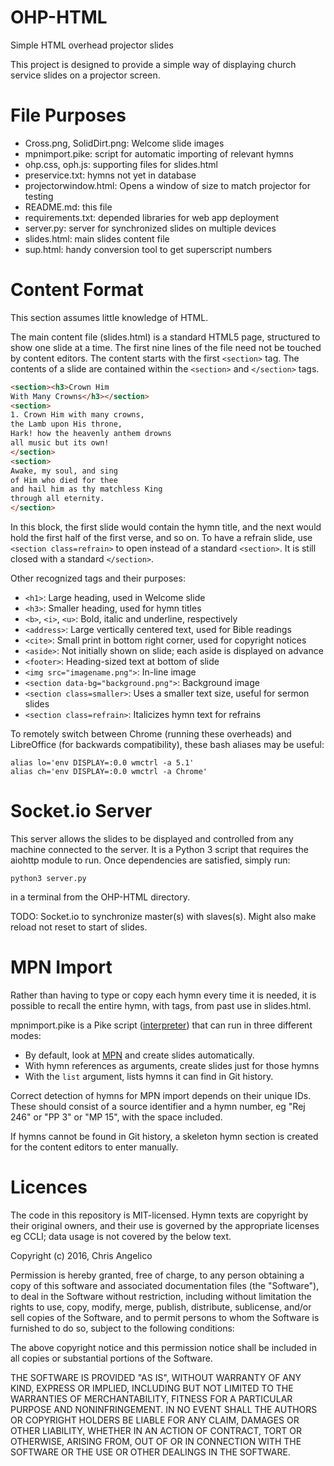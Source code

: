 # OHP-HTML
Simple HTML overhead projector slides

This project is designed to provide a simple way of displaying church service
slides on a projector screen.

File Purposes
=============

- Cross.png, SolidDirt.png: Welcome slide images
- mpnimport.pike: script for automatic importing of relevant hymns
- ohp.css, oph.js: supporting files for slides.html
- preservice.txt: hymns not yet in database
- projectorwindow.html: Opens a window of size to match projector for testing
- README.md: this file
- requirements.txt: depended libraries for web app deployment
- server.py: server for synchronized slides on multiple devices
- slides.html: main slides content file
- sup.html: handy conversion tool to get superscript numbers

Content Format
==============

This section assumes little knowledge of HTML.

The main content file (slides.html) is a standard HTML5 page, structured to
show one slide at a time. The first nine lines of the file need not be touched
by content editors. The content starts with the first `<section>` tag. The
contents of a slide are contained within the `<section>` and `</section>` tags.

```html
<section><h3>Crown Him
With Many Crowns</h3></section>
<section>
1. Crown Him with many crowns,
the Lamb upon His throne,
Hark! how the heavenly anthem drowns
all music but its own!
</section>
<section>
Awake, my soul, and sing
of Him who died for thee
and hail him as thy matchless King
through all eternity.
</section>
```

In this block, the first slide would contain the hymn title, and the next would
hold the first half of the first verse, and so on. To have a refrain slide, use
`<section class=refrain>` to open instead of a standard `<section>`. It is
still closed with a standard `</section>`.

Other recognized tags and their purposes:

- `<h1>`: Large heading, used in Welcome slide
- `<h3>`: Smaller heading, used for hymn titles
- `<b>`, `<i>`, `<u>`: Bold, italic and underline, respectively
- `<address>`: Large vertically centered text, used for Bible readings
- `<cite>`: Small print in bottom right corner, used for copyright notices
- `<aside>`: Not initially shown on slide; each aside is displayed on advance
- `<footer>`: Heading-sized text at bottom of slide
- `<img src="imagename.png">`: In-line image
- `<section data-bg="background.png">`: Background image
- `<section class=smaller>`: Uses a smaller text size, useful for sermon slides
- `<section class=refrain>`: Italicizes hymn text for refrains

To remotely switch between Chrome (running these overheads) and LibreOffice
(for backwards compatibility), these bash aliases may be useful:

    alias lo='env DISPLAY=:0.0 wmctrl -a 5.1'
    alias ch='env DISPLAY=:0.0 wmctrl -a Chrome'

Socket.io Server
================

This server allows the slides to be displayed and controlled from any machine
connected to the server. It is a Python 3 script that requires the aiohttp
module to run. Once dependencies are satisfied, simply run:

    python3 server.py
    
in a terminal from the OHP-HTML directory.

TODO: Socket.io to synchronize master(s) with slaves(s). Might also make reload
not reset to start of slides.

MPN Import
==========

Rather than having to type or copy each hymn every time it is needed, it is
possible to recall the entire hymn, with tags, from past use in slides.html.

mpnimport.pike is a Pike script ([interpreter](https://pike.lysator.liu.se/))
that can run in three different modes:
- By default, look at [MPN][1] and create slides automatically.
- With hymn references as arguments, create slides just for those hymns
- With the `list` argument, lists hymns it can find in Git history.

Correct detection of hymns for MPN import depends on their unique IDs. These
should consist of a source identifier and a hymn number, eg "Rej 246" or "PP 3"
or "MP 15", with the space included.

If hymns cannot be found in Git history, a skeleton hymn section is created for
the content editors to enter manually.

Licences
========

The code in this repository is MIT-licensed. Hymn texts are copyright by their
original owners, and their use is governed by the appropriate licenses eg CCLI;
data usage is not covered by the below text.

Copyright (c) 2016, Chris Angelico

Permission is hereby granted, free of charge, to any person obtaining a copy of 
this software and associated documentation files (the "Software"), to deal in 
the Software without restriction, including without limitation the rights to 
use, copy, modify, merge, publish, distribute, sublicense, and/or sell copies 
of the Software, and to permit persons to whom the Software is furnished to do 
so, subject to the following conditions:

The above copyright notice and this permission notice shall be included in all 
copies or substantial portions of the Software.

THE SOFTWARE IS PROVIDED "AS IS", WITHOUT WARRANTY OF ANY KIND, EXPRESS OR 
IMPLIED, INCLUDING BUT NOT LIMITED TO THE WARRANTIES OF MERCHANTABILITY, 
FITNESS FOR A PARTICULAR PURPOSE AND NONINFRINGEMENT. IN NO EVENT SHALL THE 
AUTHORS OR COPYRIGHT HOLDERS BE LIABLE FOR ANY CLAIM, DAMAGES OR OTHER 
LIABILITY, WHETHER IN AN ACTION OF CONTRACT, TORT OR OTHERWISE, ARISING FROM, 
OUT OF OR IN CONNECTION WITH THE SOFTWARE OR THE USE OR OTHER DEALINGS IN THE 
SOFTWARE.

[1]: http://gideon.kepl.com.au:8000/mpn_read.html#sundaymusic
